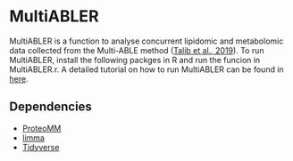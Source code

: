 # MultiABLER

MultiABLER is a function to analyse concurrent lipidomic and metabolomic data collected from the Multi-ABLE method ([Talib et al., 2019](https://pubs.acs.org/doi/10.1021/acs.analchem.9b01842)). To run MultiABLER, install the following packges in R and run the funcion in MultiABLER.r. A detailed tutorial on how to run MultiABLER can be found in [here](docs/Tutorial.html).

## Dependencies

* [ProteoMM](https://www.bioconductor.org/packages/release/bioc/html/ProteoMM.html)
* [limma](https://www.bioconductor.org/packages/release/bioc/html/limma.html)
* [Tidyverse](https://www.tidyverse.org)
